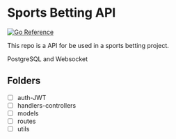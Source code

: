 # Sports Betting API
[![Go Reference](https://pkg.go.dev/badge/github.com/gonzalezlrjesus/API-Betting-Sports.svg)](https://pkg.go.dev/github.com/gonzalezlrjesus/API-Betting-Sports)

This repo is a API for be used in a sports betting project.

PostgreSQL and Websocket

## Folders

- [ ] auth-JWT
- [ ] handlers-controllers
- [ ] models
- [ ] routes
- [ ] utils
